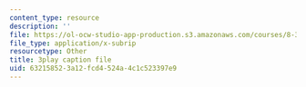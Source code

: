 ```yaml
---
content_type: resource
description: ''
file: https://ol-ocw-studio-app-production.s3.amazonaws.com/courses/8-334-statistical-mechanics-ii-statistical-physics-of-fields-spring-2014/632158523a12fcd4524a4c1c523397e9_2Ep48LwBhAQ.srt
file_type: application/x-subrip
resourcetype: Other
title: 3play caption file
uid: 63215852-3a12-fcd4-524a-4c1c523397e9
---
```

